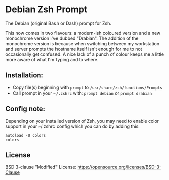 # Debian Zsh Prompt

The Debian (original Bash or Dash) prompt for Zsh.

This now comes in two flavours: a modern-ish coloured version and a new 
monochrome version I've dubbed "Drabian". The addition of the monochrome version
is because when switching between my workstation and server prompts the
hostname itself isn't enough for me to not occasionally get confused. A nice
lack of a punch of colour keeps me a little more aware of what I'm typing and
to where.

## Installation:

- Copy file(s) beginning with `prompt` to `/usr/share/zsh/functions/Prompts`
- Call prompt in your `~/.zshrc` with: `prompt debian` or `prompt drabian`

## Config note:

Depending on your installed version of Zsh, you may need to enable color 
support in your ~/.zshrc config which you can do by adding this:

```console
autoload -U colors
colors
```

## License

BSD 3-clause "Modified" License: https://opensource.org/licenses/BSD-3-Clause
